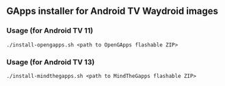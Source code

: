 ## GApps installer for Android TV Waydroid images
### Usage (for Android TV 11)
```shell
./install-opengapps.sh <path to OpenGApps flashable ZIP>
```

### Usage (for Android TV 13)
```shell
./install-mindthegapps.sh <path to MindTheGapps flashable ZIP>
```

